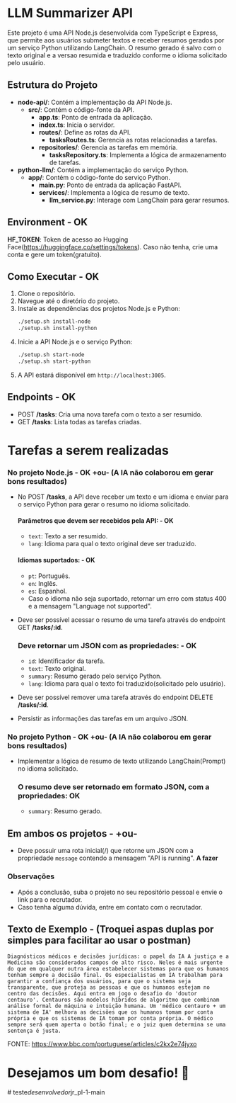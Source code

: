 # LLM Summarizer API

Este projeto é uma API Node.js desenvolvida com TypeScript e Express, que permite aos usuários submeter textos e receber resumos gerados por um serviço Python utilizando LangChain.
O resumo gerado é salvo com o texto original e a versao resumida e traduzido conforme o idioma solicitado pelo usuário.

## Estrutura do Projeto

- **node-api/**: Contém a implementação da API Node.js.
  - **src/**: Contém o código-fonte da API.
    - **app.ts**: Ponto de entrada da aplicação.
    - **index.ts**: Inicia o servidor.
    - **routes/**: Define as rotas da API.
      - **tasksRoutes.ts**: Gerencia as rotas relacionadas a tarefas.
    - **repositories/**: Gerencia as tarefas em memória.
      - **tasksRepository.ts**: Implementa a lógica de armazenamento de tarefas.
- **python-llm/**: Contém a implementação do serviço Python.
  - **app/**: Contém o código-fonte do serviço Python.
    - **main.py**: Ponto de entrada da aplicação FastAPI.
    - **services/**: Implementa a lógica de resumo de texto.
      - **llm_service.py**: Interage com LangChain para gerar resumos.

## Environment - OK

**HF_TOKEN**: Token de acesso ao Hugging Face(https://huggingface.co/settings/tokens). Caso não tenha, crie uma conta e gere um token(gratuito).

## Como Executar - OK

1. Clone o repositório.
2. Navegue até o diretório do projeto.
3. Instale as dependências dos projetos Node.js e Python:
   ```bash
   ./setup.sh install-node
   ./setup.sh install-python
   ```
4. Inicie a API Node.js e o serviço Python:
   ```bash
   ./setup.sh start-node
   ./setup.sh start-python
   ```
5. A API estará disponível em `http://localhost:3005`.

## Endpoints - OK

- POST **/tasks**: Cria uma nova tarefa com o texto a ser resumido.
- GET **/tasks**: Lista todas as tarefas criadas.

# Tarefas a serem realizadas

### No projeto Node.js - OK +ou- (A IA não colaborou em gerar bons resultados)

- No POST **/tasks**, a API deve receber um texto e um idioma e enviar para o serviço Python para gerar o resumo no idioma solicitado.

  #### Parâmetros que devem ser recebidos pela API: - OK

  - `text`: Texto a ser resumido.
  - `lang`: Idioma para qual o texto original deve ser traduzido.

  #### Idiomas suportados: - OK

  - `pt`: Português.
  - `en`: Inglês.
  - `es`: Espanhol.
  - Caso o idioma não seja suportado, retornar um erro com status 400 e a mensagem "Language not supported".

- Deve ser possível acessar o resumo de uma tarefa através do endpoint GET **/tasks/:id**.

  ### Deve retornar um JSON com as propriedades: - OK

  - `id`: Identificador da tarefa.
  - `text`: Texto original.
  - `summary`: Resumo gerado pelo serviço Python.
  - `lang`: Idioma para qual o texto foi traduzido(solicitado pelo usuário).

- Deve ser possível remover uma tarefa através do endpoint DELETE **/tasks/:id**.
- Persistir as informações das tarefas em um arquivo JSON. 
### No projeto Python - OK +ou- (A IA não colaborou em gerar bons resultados)

- Implementar a lógica de resumo de texto utilizando LangChain(Prompt) no idioma solicitado. 
  ### O resumo deve ser retornado em formato JSON, com a propriedades: **OK**
  - `summary`: Resumo gerado.

## Em ambos os projetos - +ou-

- Deve possuir uma rota inicial(/) que retorne um JSON com a propriedade `message` contendo a mensagem "API is running". **A fazer**

### Observações

- Após a conclusão, suba o projeto no seu repositório pessoal e envie o link para o recrutador.
- Caso tenha alguma dúvida, entre em contato com o recrutador.

## Texto de Exemplo - (Troquei aspas duplas por simples para facilitar ao usar o postman)

```
Diagnósticos médicos e decisões jurídicas: o papel da IA A justiça e a Medicina são considerados campos de alto risco. Neles é mais urgente do que em qualquer outra área estabelecer sistemas para que os humanos tenham sempre a decisão final. Os especialistas em IA trabalham para garantir a confiança dos usuários, para que o sistema seja transparente, que proteja as pessoas e que os humanos estejam no centro das decisões. Aqui entra em jogo o desafio do 'doutor centauro'. Centauros são modelos híbridos de algoritmo que combinam análise formal de máquina e intuição humana. Um 'médico centauro + um sistema de IA' melhora as decisões que os humanos tomam por conta própria e que os sistemas de IA tomam por conta própria. O médico sempre será quem aperta o botão final; e o juiz quem determina se uma sentença é justa.
```
FONTE: https://www.bbc.com/portuguese/articles/c2kx2e74jyxo

# Desejamos um bom desafio! 🚀
#   t e s t e _ d e s e n v o l v e d o r _ j r _ p l - 1 - m a i n 
 
 